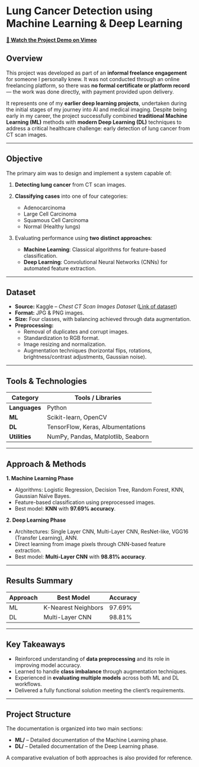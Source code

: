 # **Lung Cancer Detection using Machine Learning & Deep Learning**

**[🎥 Watch the Project Demo on Vimeo](https://vimeo.com/1110242693?share=copy)**

## **Overview**

This project was developed as part of an **informal freelance engagement** for someone I personally knew.
It was not conducted through an online freelancing platform, so there was **no formal certificate or platform record** — the work was done directly, with payment provided upon delivery.

It represents one of my **earlier deep learning projects**, undertaken during the initial stages of my journey into AI and medical imaging. Despite being early in my career, the project successfully combined **traditional Machine Learning (ML)** methods with **modern Deep Learning (DL)** techniques to address a critical healthcare challenge: early detection of lung cancer from CT scan images.

---

## **Objective**

The primary aim was to design and implement a system capable of:

1. **Detecting lung cancer** from CT scan images.
2. **Classifying cases** into one of four categories:
    * Adenocarcinoma
    * Large Cell Carcinoma
    * Squamous Cell Carcinoma
    * Normal (Healthy lungs)
3. Evaluating performance using **two distinct approaches**:

   * **Machine Learning**: Classical algorithms for feature-based classification.
   * **Deep Learning**: Convolutional Neural Networks (CNNs) for automated feature extraction.

---

## **Dataset**

* **Source:** Kaggle – *Chest CT Scan Images Dataset* ([Link of dataset](https://www.kaggle.com/datasets/mohamedhanyyy/chest-ctscan-images))
* **Format:** JPG & PNG images.
* **Size:** Four classes, with balancing achieved through data augmentation.
* **Preprocessing:**
    * Removal of duplicates and corrupt images.
    * Standardization to RGB format.
    * Image resizing and normalization.
    * Augmentation techniques (horizontal flips, rotations, brightness/contrast adjustments, Gaussian noise).

---

## **Tools & Technologies**

| Category      | Tools / Libraries                  |
| ------------- | ---------------------------------- |
| **Languages** | Python                             |
| **ML**        | Scikit-learn, OpenCV               |
| **DL**        | TensorFlow, Keras, Albumentations  |
| **Utilities** | NumPy, Pandas, Matplotlib, Seaborn |

---

## **Approach & Methods**

**1. Machine Learning Phase**

* Algorithms: Logistic Regression, Decision Tree, Random Forest, KNN, Gaussian Naïve Bayes.
* Feature-based classification using preprocessed images.
* Best model: **KNN** with **97.69% accuracy**.

**2. Deep Learning Phase**

* Architectures: Single Layer CNN, Multi-Layer CNN, ResNet-like, VGG16 (Transfer Learning), ANN.
* Direct learning from image pixels through CNN-based feature extraction.
* Best model: **Multi-Layer CNN** with **98.81% accuracy**.

---

## **Results Summary**

| Approach | Best Model          | Accuracy |
| -------- | ------------------- | -------- |
| ML       | K-Nearest Neighbors | 97.69%   |
| DL       | Multi-Layer CNN     | 98.81%   |

---

## **Key Takeaways**

* Reinforced understanding of **data preprocessing** and its role in improving model accuracy.
* Learned to handle **class imbalance** through augmentation techniques.
* Experienced in **evaluating multiple models** across both ML and DL workflows.
* Delivered a fully functional solution meeting the client’s requirements.

---

## **Project Structure**

The documentation is organized into two main sections:

* **ML/** – Detailed documentation of the Machine Learning phase.
* **DL/** – Detailed documentation of the Deep Learning phase.

A comparative evaluation of both approaches is also provided for reference.
